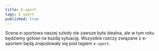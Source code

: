 ```yaml
---
title: E-sport
tags: E-sport
published: true
---
```


Scena e-sportowa naszej szkoły nie zawsze była idealna, ale w tym roku będziemy gotowi na każdą sytuację. Wszystkie rzeczy związane z e-sportem będą znajodowały się pod tagiem `e-sport`.